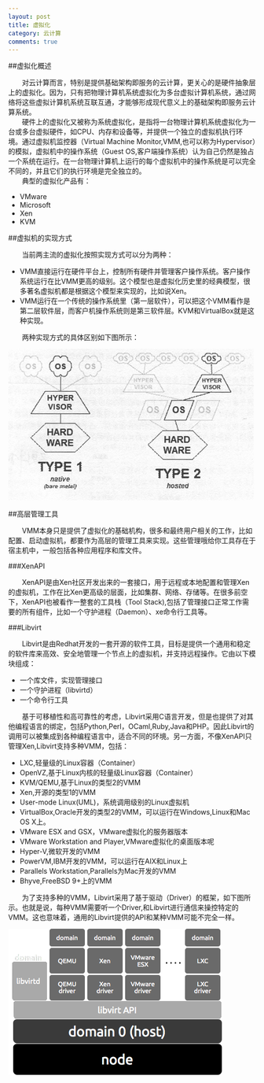 ```yaml
---
layout: post
title: 虚拟化
category: 云计算
comments: true
---
```

##虚拟化概述

&emsp;&emsp;对云计算而言，特别是提供基础架构即服务的云计算，更关心的是硬件抽象层上的虚拟化。因为，只有把物理计算机系统虚拟化为多台虚拟计算机系统，通过网络将这些虚拟计算机系统互联互通，才能够形成现代意义上的基础架构即服务云计算系统。  
&emsp;&emsp;硬件上的虚拟化又被称为系统虚拟化，是指将一台物理计算机系统虚拟化为一台或多台虚拟硬件，如CPU、内存和设备等，并提供一个独立的虚拟机执行环境。通过虚拟机监控器（Virtual Machine Monitor,VMM,也可以称为Hypervisor）的模拟，虚拟机中的操作系统（Guest OS,客户端操作系统）认为自己仍然是独占一个系统在运行。在一台物理计算机上运行的每个虚拟机中的操作系统是可以完全不同的，并且它们的执行环境是完全独立的。  
&emsp;&emsp;典型的虚拟化产品有：

- VMware
- Microsoft
- Xen
- KVM

##虚拟机的实现方式

&emsp;&emsp;当前两主流的虚拟化按照实现方式可以分为两种：  

- VMM直接运行在硬件平台上，控制所有硬件并管理客户操作系统。客户操作系统运行在比VMM更高的级别。这个模型也是虚拟化历史里的经典模型，很多著名虚拟机都是根据这个模型来实现的，比如说Xen。
- VMM运行在一个传统的操作系统里（第一层软件），可以把这个VMM看作是第二层软件层，而客户机操作系统则是第三软件层。KVM和VirtualBox就是这种实现。

&emsp;&emsp;两种实现方式的具体区别如下图所示：

![different-way-of-achieving-virtualization](/img/2015/12/24/hypertype-1.jpg "different-way-of-achieving-virtualization")<br>

##高层管理工具

&emsp;&emsp;VMM本身只是提供了虚拟化的基础机构，很多和最终用户相关的工作，比如配置、启动虚拟机，都要作为高层的管理工具来实现。这些管理哦给你工具存在于宿主机中，一般包括各种应用程序和库文件。

###XenAPI

&emsp;&emsp;XenAPI是由Xen社区开发出来的一套接口，用于远程或本地配置和管理Xen的虚拟机，工作在比Xen更高级的层面，比如集群、网络、存储等。在很多前空下，XenAPI也被看作一整套的工具栈（Tool Stack),包括了管理接口正常工作需要的所有组件，比如一个守护进程（Daemon）、xe命令行工具等。

###Libvirt


&emsp;&emsp;Libvirt是由Redhat开发的一套开源的软件工具，目标是提供一个通用和稳定的软件库来高效、安全地管理一个节点上的虚拟机，并支持远程操作。它由以下模块组成：

- 一个库文件，实现管理接口
- 一个守护进程（libvirtd）
- 一个命令行工具


&emsp;&emsp;基于可移植性和高可靠性的考虑，Libvirt采用C语言开发，但是也提供了对其他编程语言的绑定，包括Python,Perl，OCaml,Ruby,Java和PHP。因此Libvirt的调用可以被集成到各种编程语言中，适合不同的环境。另一方面，不像XenAPI只管理Xen,Libvirt支持多种VMM，包括：

- LXC,轻量级的Linux容器（Container）
- OpenVZ,基于Linux内核的轻量级Linux容器（Container）
- KVM/QEMU,基于Linux的类型2的VMM
- Xen,开源的类型1的VMM
- User-mode Linux(UML)，系统调用级别的Linux虚拟机
- VirtualBox,Oracle开发的类型2的VMM，可以运行在Windows,Linux和Mac OS X上。
- VMware ESX and GSX，VMware虚拟化的服务器版本
- VMware Workstation and Player,VMware虚拟化的桌面版本呢
- Hyper-V,微软开发的VMM
- PowerVM,IBM开发的VMM，可以运行在AIX和Linux上
- Parallels Workstation,Parallels为Mac开发的VMM
- Bhyve,FreeBSD 9+上的VMM


&emsp;&emsp;为了支持多种的VMM，Libvirt采用了基于驱动（Driver）的框架，如下图所示。也就是说，每种VMM需要听一个Driver,和Libvirt进行通信来操控特定的VMM。这也意味着，通用的Libvirt提供的API和某种VMM可能不完全一样。

![libvirt_architecture](/img/2015/12/24/libvirt_architecture.png "libvirt_architecture")<br>
